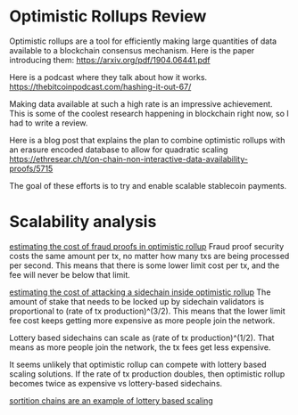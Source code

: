 Optimistic Rollups Review
===========

Optimistic rollups are a tool for efficiently making large quantities of data available to a blockchain consensus mechanism. Here is the paper introducing them: https://arxiv.org/pdf/1904.06441.pdf

Here is a podcast where they talk about how it works. https://thebitcoinpodcast.com/hashing-it-out-67/

Making data available at such a high rate is an impressive achievement. This is some of the coolest research happening in blockchain right now, so I had to write a review.

Here is a blog post that explains the plan to combine optimistic rollups with an erasure encoded database to allow for quadratic scaling https://ethresear.ch/t/on-chain-non-interactive-data-availability-proofs/5715

The goal of these efforts is to try and enable scalable stablecoin payments.

Scalability analysis
========

[estimating the cost of fraud proofs in optimistic rollup](https://github.com/zack-bitcoin/amoveo/blob/master/docs/other_blockchains/optimistic_rollups_fraud_proof_cost.md) Fraud proof security costs the same amount per tx, no matter how many txs are being processed per second.
This means that there is some lower limit cost per tx, and the fee will never be below that limit.

[estimating the cost of attacking a sidechain inside optimistic rollup](https://github.com/zack-bitcoin/amoveo/blob/master/docs/other_blockchains/optimistic_rollups_sidechain_attack.md)
The amount of stake that needs to be locked up by sidechain validators is proportional to (rate of tx production)^(3/2).
This means that the lower limit fee cost keeps getting more expensive as more people join the network.

Lottery based sidechains can scale as (rate of tx production)^(1/2). That means as more people join the network, the tx fees get less expensive.

It seems unlikely that optimistic rollup can compete with lottery based scaling solutions.
If the rate of tx production doubles, then optimistic rollup becomes twice as expensive vs lottery-based sidechains.

[sortition chains are an example of lottery based scaling](https://github.com/zack-bitcoin/amoveo/blob/master/docs/design/sortition_chains.md)
